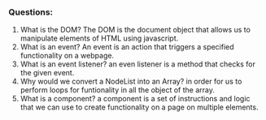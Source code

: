 ### Questions:
1. What is the DOM?
The DOM is the document object that allows us to manipulate elements of HTML using javascript.
2. What is an event?
An event is an action that triggers a specified functionality on a webpage.
3. What is an event listener?
an even listener is a method that checks for the given event.
4. Why would we convert a NodeList into an Array?
in order for us to perform loops for funtionality in all the object of the array.
5. What is a component?
a component is a set of instructions and logic that we can use to create functionality on a page on multiple elements. 
